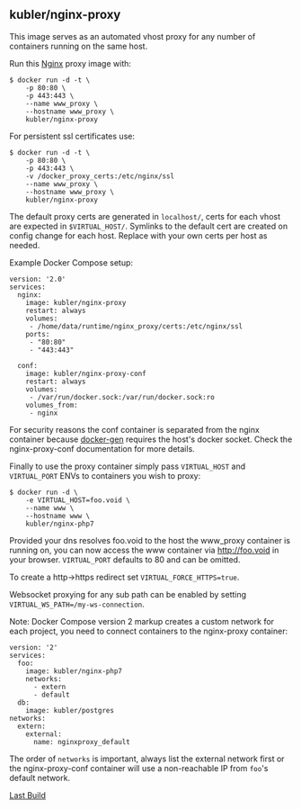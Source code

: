 ## kubler/nginx-proxy

This image serves as an automated vhost proxy for any number of containers running on the same host.

Run this [Nginx][] proxy image with:

    $ docker run -d -t \
        -p 80:80 \
        -p 443:443 \
        --name www_proxy \
        --hostname www_proxy \
        kubler/nginx-proxy

For persistent ssl certificates use:

    $ docker run -d -t \
        -p 80:80 \
        -p 443:443 \
        -v /docker_proxy_certs:/etc/nginx/ssl
        --name www_proxy \
        --hostname www_proxy \
        kubler/nginx-proxy

The default proxy certs are generated in `localhost/`, certs for each vhost are expected in `$VIRTUAL_HOST/`.
Symlinks to the default cert are created on config change for each host. Replace with your own certs
per host as needed.

Example Docker Compose setup:

```
version: '2.0'
services:
  nginx:
    image: kubler/nginx-proxy
    restart: always
    volumes:
     - /home/data/runtime/nginx_proxy/certs:/etc/nginx/ssl
    ports:
     - "80:80"
     - "443:443"

  conf:
    image: kubler/nginx-proxy-conf
    restart: always
    volumes:
     - /var/run/docker.sock:/var/run/docker.sock:ro
    volumes_from:
     - nginx
```

For security reasons the conf container is separated from the nginx container because [docker-gen][]
requires the host's docker socket. Check the nginx-proxy-conf documentation for more details.

Finally to use the proxy container simply pass `VIRTUAL_HOST` and `VIRTUAL_PORT` ENVs to containers you
wish to proxy:

    $ docker run -d \
        -e VIRTUAL_HOST=foo.void \
        --name www \
        --hostname www \
        kubler/nginx-php7

Provided your dns resolves foo.void to the host the www_proxy container is running on, you can now access
the www container via http://foo.void in your browser. `VIRTUAL_PORT` defaults to 80 and can be omitted.

To create a http->https redirect set `VIRTUAL_FORCE_HTTPS=true`.

Websocket proxying for any sub path can be enabled by setting `VIRTUAL_WS_PATH=/my-ws-connection`.

Note: Docker Compose version 2 markup creates a custom network for each project, you need to connect containers
to the nginx-proxy container:

```
version: '2'
services:
  foo:
    image: kubler/nginx-php7
    networks:
      - extern
      - default
  db:
    image: kubler/postgres
networks:
  extern:
    external:
      name: nginxproxy_default
```

The order of `networks` is important, always list the external network first or the nginx-proxy-conf container
will use a non-reachable IP from `foo`'s default network.

[Last Build][packages]

[Nginx]: http://nginx.org/
[docker-gen]: https://github.com/jwilder/docker-gen
[packages]: PACKAGES.md
